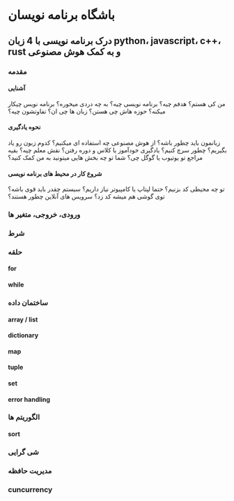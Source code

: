 # باشگاه برنامه نویسان

## درک برنامه نویسی با 4 زبان python، javascript، c++، rust و به کمک هوش مصنوعی
### مقدمه
#### آشنایی
من کی هستم؟ هدفم چیه؟ برنامه نویسی چیه؟ به چه دردی میخوره؟ برنامه نویس چیکار میکنه؟ حوزه هاش چی هستن؟ زبان ها چی ان؟ تفاوتشون چیه؟
#### نحوه یادگیری
زبانمون باید چطور باشه؟ از هوش مصنوعی چه استفاده ای میکنیم؟ کدوم زبون رو یاد بگیریم؟ چطور سرچ کنیم؟ یادگیری خودآموز یا کلاس و دوره رفتن؟ نقش معلم چیه؟ بقیه مراجع تو یوتیوب یا گوگل چی؟ شما تو چه بخش هایی میتونید به من کمک کنید؟
#### شروع کار در محیط های برنامه نویسی
تو چه محیطی کد بزنیم؟ حتما لپتاپ یا کامپیوتر نیاز داریم؟ سیستم چقدر باید قوی باشه؟ توی گوشی هم میشه کد زد؟ سرویس های آنلاین چطور هستند؟

### ورودی، خروجی، متغیر ها

### شرط

### حلقه
#### for
#### while

### ساختمان داده
#### array / list
#### dictionary
#### map
#### tuple
#### set

#### error handling

### الگوریتم ها
#### sort

### شی گرایی

### مدیریت حافظه

### cuncurrency
